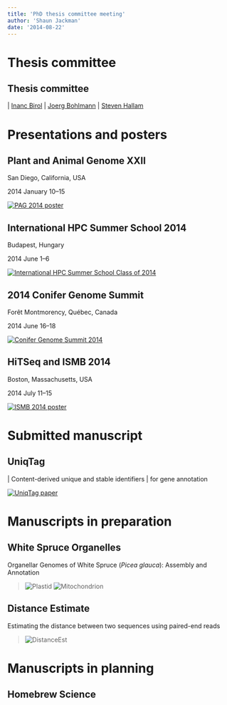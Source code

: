 ```yaml
---
title: 'PhD thesis committee meeting'
author: 'Shaun Jackman'
date: '2014-08-22'
---
```


Thesis committee
================================================================================

Thesis committee
------------------------------------------------------------

| [Inanc Birol][]
| [Joerg Bohlmann][]
| [Steven Hallam][]

[Inanc Birol]: http://www.bcgsc.ca/faculty/inanc-birol
[Joerg Bohlmann]: http://bohlmannlab.msl.ubc.ca/
[Steven Hallam]: http://hallam.microbiology.ubc.ca/

Presentations and posters
================================================================================

Plant and Animal Genome XXII
------------------------------------------------------------

San Diego, California, USA

2014 January 10&ndash;15

[![PAG 2014 poster](images/pag-2014-poster.png)](https://pag.confex.com/pag/xxii/webprogram/meeting.html)

International HPC Summer School 2014
------------------------------------------------------------

Budapest, Hungary

2014 June 1&ndash;6

[![International HPC Summer School Class of 2014](images/IHPCSS14-Group_800.jpg)](http://summerschool.niif.hu/)

2014 Conifer Genome Summit
------------------------------------------------------------

For&ecirc;t Montmorency, Qu&eacute;bec, Canada

2014 June 16&ndash;18

[![Conifer Genome Summit 2014](images/conifer-genome-summit-2014.png)](http://www.smartforests.ca/en-ca/newsevents/2014summit.aspx)

HiTSeq and ISMB 2014
------------------------------------------------------------

Boston, Massachusetts, USA

2014 July 11&ndash;15

[![ISMB 2014 poster](images/ismb-2014-poster.png)](http://www.iscb.org/ismb2014)

Submitted manuscript
================================================================================

UniqTag
------------------------------------------------------------

| Content-derived unique and stable identifiers
| for gene annotation

[![UniqTag paper](images/UniqTag.png)](http://dx.doi.org/10.1101/007583)

Manuscripts in preparation
================================================================================

White Spruce Organelles
------------------------------------------------------------

Organellar Genomes of White Spruce (*Picea glauca*): Assembly and Annotation

> ![Plastid](images/plastid-annotation.png) ![Mitochondrion](images/mt-annotation.png)

Distance Estimate
------------------------------------------------------------

Estimating the distance between two sequences using paired-end reads

> ![DistanceEst](images/DistanceEst.png)

Manuscripts in planning
================================================================================

Homebrew Science
------------------------------------------------------------
